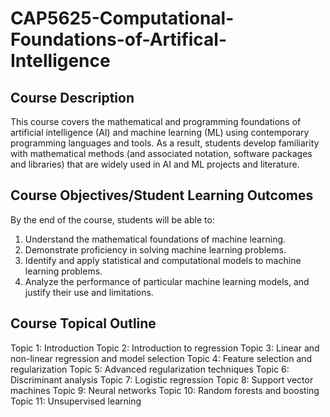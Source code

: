 # CAP5625-Computational-Foundations-of-Artifical-Intelligence

## Course Description
This course covers the mathematical and programming foundations of artificial intelligence (AI) and machine learning (ML) using contemporary programming languages and tools. As a result, students develop familiarity with mathematical methods (and associated notation, software packages and libraries) that are widely used in AI and ML projects and literature.

## Course Objectives/Student Learning Outcomes

By the end of the course, students will be able to:
  1. Understand the mathematical foundations of machine learning.
  2. Demonstrate proficiency in solving machine learning problems.
  3. Identify and apply statistical and computational models to machine learning problems.
  4. Analyze the performance of particular machine learning models, and justify their use and limitations.
  
## Course Topical Outline
  Topic 1: Introduction
  Topic 2: Introduction to regression
  Topic 3: Linear and non-linear regression and model selection
  Topic 4: Feature selection and regularization
  Topic 5: Advanced regularization techniques
  Topic 6: Discriminant analysis
  Topic 7: Logistic regression
  Topic 8: Support vector machines
  Topic 9: Neural networks
  Topic 10: Random forests and boosting
  Topic 11: Unsupervised learning
